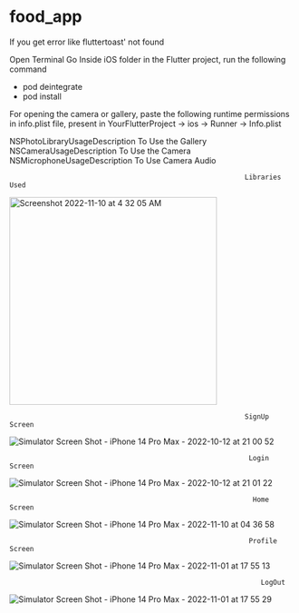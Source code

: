 # food_app

If you get error like fluttertoast' not found 

Open Terminal Go Inside iOS folder in the Flutter project, run the following command

* pod deintegrate
* pod install

For opening the camera or gallery, paste the following runtime permissions in info.plist file, present in YourFlutterProject -> ios -> Runner -> Info.plist

<key>NSPhotoLibraryUsageDescription</key>
    <string>To Use the Gallery</string>
    <key>NSCameraUsageDescription</key>
    <string>To Use the Camera</string>
    <key>NSMicrophoneUsageDescription</key>
    <string>To Use Camera Audio</string>

    

                                                              Libraries Used                                                          
                                                              
<img width="366" alt="Screenshot 2022-11-10 at 4 32 05 AM" src="https://user-images.githubusercontent.com/26799447/201054186-25df207a-2c82-4f37-b2eb-42cdb6e426b2.png">

                                                              SignUp Screen

![Simulator Screen Shot - iPhone 14 Pro Max - 2022-10-12 at 21 00 52](https://user-images.githubusercontent.com/26799447/195475163-77344119-5565-4d7f-ac55-98eb42ea91fe.png)

                                                               Login Screen

![Simulator Screen Shot - iPhone 14 Pro Max - 2022-10-12 at 21 01 22](https://user-images.githubusercontent.com/26799447/195475183-04e9ab50-6362-4f28-8b8a-f47295912e54.png)

                                                                Home Screen
                                                                
![Simulator Screen Shot - iPhone 14 Pro Max - 2022-11-10 at 04 36 58](https://user-images.githubusercontent.com/26799447/201054916-7725060f-c7f1-4054-8401-249d48c43610.png)

                                                               Profile Screen
                                                              
![Simulator Screen Shot - iPhone 14 Pro Max - 2022-11-01 at 17 55 13](https://user-images.githubusercontent.com/26799447/199350745-e0b474d1-4895-4b80-bbc9-096e36eeb8f1.png)


                                                                  LogOut
 
 ![Simulator Screen Shot - iPhone 14 Pro Max - 2022-11-01 at 17 55 29](https://user-images.githubusercontent.com/26799447/199351102-52927392-1f48-4eda-82b6-c050d7e4803b.png)
